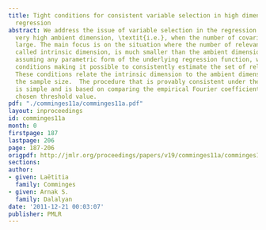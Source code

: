 ```yaml
---
title: Tight conditions for consistent variable selection in high dimensional nonparametric
  regression
abstract: We address the issue of variable selection in the regression model with
  very high ambient dimension, \textit{i.e.}, when the number of covariates is very
  large. The main focus is on the situation where the number of relevant covariates,
  called intrinsic dimension, is much smaller than the ambient dimension. Without
  assuming any parametric form of the underlying regression function, we get tight
  conditions making it possible to consistently estimate the set of relevant variables.
  These conditions relate the intrinsic dimension to the ambient dimension and to
  the sample size.  The procedure that is provably consistent under these tight conditions
  is simple and is based on comparing the empirical Fourier coefficients with an appropriately
  chosen threshold value.
pdf: "./comminges11a/comminges11a.pdf"
layout: inproceedings
id: comminges11a
month: 0
firstpage: 187
lastpage: 206
page: 187-206
origpdf: http://jmlr.org/proceedings/papers/v19/comminges11a/comminges11a.pdf
sections: 
author:
- given: Laëtitia
  family: Comminges
- given: Arnak S.
  family: Dalalyan
date: '2011-12-21 00:03:07'
publisher: PMLR
---
```

